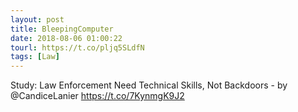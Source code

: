 ```yaml
---
layout: post
title: BleepingComputer
date: 2018-08-06 01:00:22
tourl: https://t.co/pljq5SLdfN
tags: [Law]
---
```

Study: Law Enforcement Need Technical Skills, Not Backdoors - by @CandiceLanier
https://t.co/7KynmgK9J2